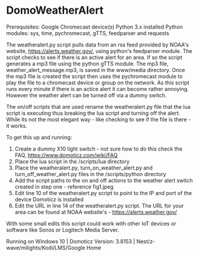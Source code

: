 # DomoWeatherAlert


Prerequisites:
Google Chromecast device(s)
Python 3.x installed
Python modules: sys, time, pychromecast, gTTS, feedparser and requests 

The weatheralert.py script pulls data from an rss feed provided by NOAA's website, https://alerts.weather.gov/, using python's feedparser module. The script checks to see if there is an active alert for an area. If so the script generates a mp3 file using the python gTTS module. The mp3 file, weather_alert_message.mp3, is saved in the www/media directory. Once the mp3 file is created the script then uses the pychromecast module to play the file to a chromecast device or group on the network.
As this script runs every minute if there is an actice alert it can become rather annoying. However the weather alert can be turned off via a dummy switch.

The on/off scripts that are used rename the weatheralert.py file that the lua script is executing thus breaking the lua script and turning off the alert. 
While its not the most elegant way - like checking to see if the file is there - it works.

To get this up and running:

1) Create a dummy X10 light switch - not sure how to do this check the FAQ, https://www.domoticz.com/wiki/FAQ  
2) Place the lua script in the /scripts/lua directory
3) Place the weatheralert.py, turn_on_weather_alert.py and turn_off_weather_alert.py files in the /scripts/python directory
4) Add the script paths to the on and off actions to the weather alert switch created in step one -  reference fig1.jpeg
5) Edit line 10 of the weatheralert.py script to point to the IP and port of the device Domoticz is installed
6) Edit the URL in line 14 of the weatheralert.py script. The URL for your area can be found at NOAA website's - https://alerts.weather.gov/

With some small edits this script could work with other IoT devices or software like Sonos or Logitech Media Server. 

Running on Windows 10 | Domoticz Version: 3.8153 | Nest/z-wave/milights/Kodi/LMS/Google Home